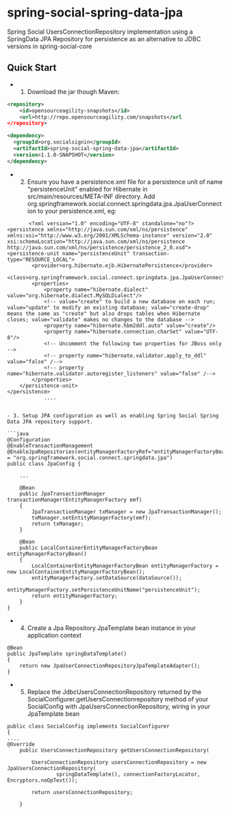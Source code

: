 spring-social-spring-data-jpa
==================================


Spring Social UsersConnectionRepository implementation using a SpringData JPA Repository for persistence as an alternative to JDBC versions in spring-social-core


## Quick Start ##

- 1. Download the jar though Maven:


```xml
<repository>
	<id>opensourceagility-snapshots</id>
	<url>http://repo.opensourceagility.com/snapshots</url
</repository>
```

```xml
<dependency>
  <groupId>org.socialsignin</groupId>
  <artifactId>spring-social-spring-data-jpa</artifactId>
  <version>1.1.0-SNAPSHOT</version>
</dependency>
```

- 2.  Ensure you have a persistence.xml file for a persistence unit of name "persistenceUnit" enabled for Hibernate in src/main/resources/META-INF directory.  Add <class>org.springframework.social.connect.springdata.jpa.JpaUserConnection</class> to your persistence.xml, eg:

```
       <?xml version="1.0" encoding="UTF-8" standalone="no"?>
<persistence xmlns="http://java.sun.com/xml/ns/persistence" xmlns:xsi="http://www.w3.org/2001/XMLSchema-instance" version="2.0" xsi:schemaLocation="http://java.sun.com/xml/ns/persistence http://java.sun.com/xml/ns/persistence/persistence_2_0.xsd">
<persistence-unit name="persistenceUnit" transaction-type="RESOURCE_LOCAL">
        <provider>org.hibernate.ejb.HibernatePersistence</provider>
        <class>org.springframework.social.connect.springdata.jpa.JpaUserConnection</class> 
        <properties>
            <property name="hibernate.dialect" value="org.hibernate.dialect.MySQLDialect"/>
            <!-- value="create" to build a new database on each run; value="update" to modify an existing database; value="create-drop" means the same as "create" but also drops tables when Hibernate closes; value="validate" makes no changes to the database -->
            <property name="hibernate.hbm2ddl.auto" value="create"/>
            <property name="hibernate.connection.charSet" value="UTF-8"/>
            <!-- Uncomment the following two properties for JBoss only -->
            <!-- property name="hibernate.validator.apply_to_ddl" value="false" /-->
            <!-- property name="hibernate.validator.autoregister_listeners" value="false" /-->
        </properties>
    </persistence-unit>
</persistence>
            ....


- 3. Setup JPA configuration as well as enabling Spring Social Spring Data JPA repository support.

```java
@Configuration
@EnableTransactionManagement
@EnableJpaRepositories(entityManagerFactoryRef="entityManagerFactoryBean",basePackages = "org.springframework.social.connect.springdata.jpa")
public class JpaConfig {

	...

	@Bean 
	public JpaTransactionManager transactionManager(EntityManagerFactory emf)
	{
		JpaTransactionManager txManager = new JpaTransactionManager();
		txManager.setEntityManagerFactory(emf);
		return txManager;
	}

	@Bean
	public LocalContainerEntityManagerFactoryBean entityManagerFactoryBean()
	{
		LocalContainerEntityManagerFactoryBean entityManagerFactory = new LocalContainerEntityManagerFactoryBean();
		entityManagerFactory.setDataSource(dataSource());
		entityManagerFactory.setPersistenceUnitName("persistenceUnit");
		return entityManagerFactory;
	}
}
```


- 4. Create a Jpa Repository JpaTemplate bean instance in your application context

```
@Bean
public JpaTemplate springDataTemplate()
{
	return new JpaUserConnectionRepositoryJpaTemplateAdapter();
}
```
- 5. Replace the JdbcUsersConnectionRepository returned by the SocialConfigurer.getUsersConnectionrepository method of your SocialConfig with JpaUsersConnectionRepository,
wiring in your JpaTemplate bean

```
public class SocialConfig implements SocialConfigurer 
{
....
@Override
	public UsersConnectionRepository getUsersConnectionRepository(

		UsersConnectionRepository usersConnectionRepository = new JpaUsersConnectionRepository(
				springDataTemplate(), connectionFactoryLocator, Encryptors.noOpText());
                
		return usersConnectionRepository;
		
	}
```

